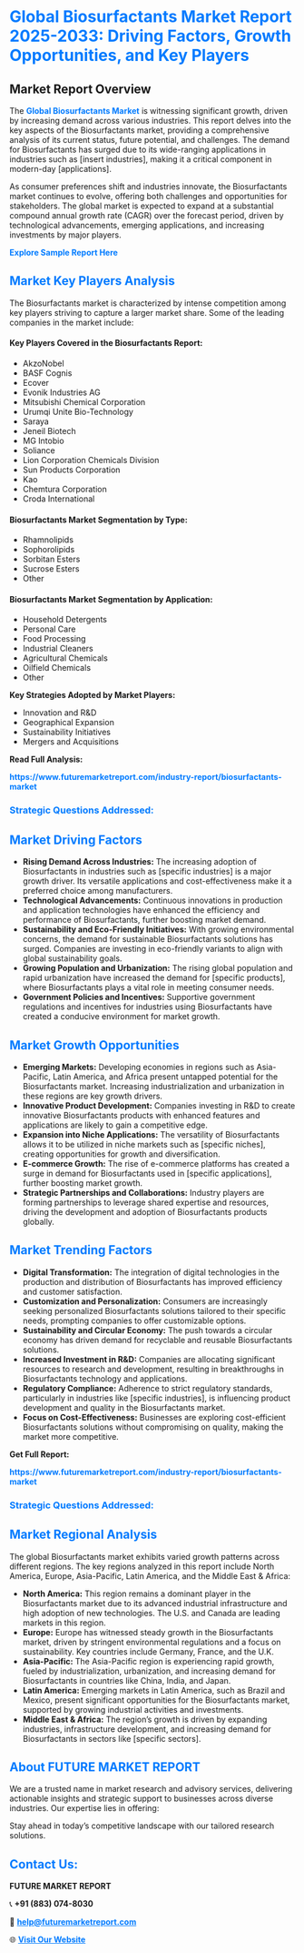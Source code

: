 <h1 style="color: #007BFF;">Global Biosurfactants Market Report 2025-2033: Driving Factors, Growth Opportunities, and Key Players</h1>

<section id="overview">
<h2>Market Report Overview</h2>
<p>The <a href="https://www.futuremarketreport.com/industry-report/biosurfactants-market" style="color: #007BFF; text-decoration: none;"><strong>Global Biosurfactants Market</strong></a> is witnessing significant growth, driven by increasing demand across various industries. This report delves into the key aspects of the Biosurfactants market, providing a comprehensive analysis of its current status, future potential, and challenges. The demand for Biosurfactants has surged due to its wide-ranging applications in industries such as [insert industries], making it a critical component in modern-day [applications].</p>
<p>As consumer preferences shift and industries innovate, the Biosurfactants market continues to evolve, offering both challenges and opportunities for stakeholders. The global market is expected to expand at a substantial compound annual growth rate (CAGR) over the forecast period, driven by technological advancements, emerging applications, and increasing investments by major players.</p>
</section>

<section id="overview">
<p><a href="https://www.futuremarketreport.com/request-sample/reportId=91610" style="color: #007BFF; text-decoration: none;"><strong>Explore Sample Report Here</strong></a></p>
</section>

<section id="key-players">
<h2 style="color: #007BFF;">Market Key Players Analysis</h2>
<p>The Biosurfactants market is characterized by intense competition among key players striving to capture a larger market share. Some of the leading companies in the market include:</p>
<h4>Key Players Covered in the Biosurfactants Report:</h4>
<ul><li>AkzoNobel</li><li>BASF Cognis</li><li>Ecover</li><li>Evonik Industries AG</li><li>Mitsubishi Chemical Corporation</li><li>Urumqi Unite Bio-Technology</li><li>Saraya</li><li>Jeneil Biotech</li><li>MG Intobio</li><li>Soliance</li><li>Lion Corporation Chemicals Division</li><li>Sun Products Corporation</li><li>Kao</li><li>Chemtura Corporation</li><li>Croda International</li></ul>
<h4>Biosurfactants Market Segmentation by Type:</h4>
<ul><li>Rhamnolipids</li><li>Sophorolipids</li><li>Sorbitan Esters</li><li>Sucrose Esters</li><li>Other</li></ul>

<h4>Biosurfactants Market Segmentation by Application:</h4>
<ul><li>Household Detergents</li><li>Personal Care</li><li>Food Processing</li><li>Industrial Cleaners</li><li>Agricultural Chemicals</li><li>Oilfield Chemicals</li><li>Other</li></ul>
<p><strong>Key Strategies Adopted by Market Players:</strong></p>
<ul>
<li>Innovation and R&D</li>
<li>Geographical Expansion</li>
<li>Sustainability Initiatives</li>
<li>Mergers and Acquisitions</li>
</ul>
</section>

<section>
<p><strong>Read Full Analysis: </strong></p><a href="https://www.futuremarketreport.com/industry-report/biosurfactants-market" style="color: #007BFF; text-decoration: none;"><strong>https://www.futuremarketreport.com/industry-report/biosurfactants-market</strong></a>
<h3 style="color: #007BFF;">Strategic Questions Addressed:</h3>
</section>

<section id="driving-factors">
<h2 style="color: #007BFF;">Market Driving Factors</h2>
<ul>
<li><strong>Rising Demand Across Industries:</strong> The increasing adoption of Biosurfactants in industries such as [specific industries] is a major growth driver. Its versatile applications and cost-effectiveness make it a preferred choice among manufacturers.</li>
<li><strong>Technological Advancements:</strong> Continuous innovations in production and application technologies have enhanced the efficiency and performance of Biosurfactants, further boosting market demand.</li>
<li><strong>Sustainability and Eco-Friendly Initiatives:</strong> With growing environmental concerns, the demand for sustainable Biosurfactants solutions has surged. Companies are investing in eco-friendly variants to align with global sustainability goals.</li>
<li><strong>Growing Population and Urbanization:</strong> The rising global population and rapid urbanization have increased the demand for [specific products], where Biosurfactants plays a vital role in meeting consumer needs.</li>
<li><strong>Government Policies and Incentives:</strong> Supportive government regulations and incentives for industries using Biosurfactants have created a conducive environment for market growth.</li>
</ul>
</section>

<section id="growth-opportunities">
<h2 style="color: #007BFF;">Market Growth Opportunities</h2>
<ul>
<li><strong>Emerging Markets:</strong> Developing economies in regions such as Asia-Pacific, Latin America, and Africa present untapped potential for the Biosurfactants market. Increasing industrialization and urbanization in these regions are key growth drivers.</li>
<li><strong>Innovative Product Development:</strong> Companies investing in R&D to create innovative Biosurfactants products with enhanced features and applications are likely to gain a competitive edge.</li>
<li><strong>Expansion into Niche Applications:</strong> The versatility of Biosurfactants allows it to be utilized in niche markets such as [specific niches], creating opportunities for growth and diversification.</li>
<li><strong>E-commerce Growth:</strong> The rise of e-commerce platforms has created a surge in demand for Biosurfactants used in [specific applications], further boosting market growth.</li>
<li><strong>Strategic Partnerships and Collaborations:</strong> Industry players are forming partnerships to leverage shared expertise and resources, driving the development and adoption of Biosurfactants products globally.</li>
</ul>
</section>

<section id="trending-factors">
<h2 style="color: #007BFF;">Market Trending Factors</h2>
<ul>
<li><strong>Digital Transformation:</strong> The integration of digital technologies in the production and distribution of Biosurfactants has improved efficiency and customer satisfaction.</li>
<li><strong>Customization and Personalization:</strong> Consumers are increasingly seeking personalized Biosurfactants solutions tailored to their specific needs, prompting companies to offer customizable options.</li>
<li><strong>Sustainability and Circular Economy:</strong> The push towards a circular economy has driven demand for recyclable and reusable Biosurfactants solutions.</li>
<li><strong>Increased Investment in R&D:</strong> Companies are allocating significant resources to research and development, resulting in breakthroughs in Biosurfactants technology and applications.</li>
<li><strong>Regulatory Compliance:</strong> Adherence to strict regulatory standards, particularly in industries like [specific industries], is influencing product development and quality in the Biosurfactants market.</li>
<li><strong>Focus on Cost-Effectiveness:</strong> Businesses are exploring cost-efficient Biosurfactants solutions without compromising on quality, making the market more competitive.</li>
</ul>
</section>

<section>
<p><strong>Get Full Report: </strong></p><a href="https://www.futuremarketreport.com/industry-report/biosurfactants-market" style="color: #007BFF; text-decoration: none;"><strong>https://www.futuremarketreport.com/industry-report/biosurfactants-market</strong></a>
<h3 style="color: #007BFF;">Strategic Questions Addressed:</h3>
</section>


<section id="regional-analysis">
<h2 style="color: #007BFF;">Market Regional Analysis</h2>
<p>The global Biosurfactants market exhibits varied growth patterns across different regions. The key regions analyzed in this report include North America, Europe, Asia-Pacific, Latin America, and the Middle East & Africa:</p>
<ul>
<li><strong>North America:</strong> This region remains a dominant player in the Biosurfactants market due to its advanced industrial infrastructure and high adoption of new technologies. The U.S. and Canada are leading markets in this region.</li>
<li><strong>Europe:</strong> Europe has witnessed steady growth in the Biosurfactants market, driven by stringent environmental regulations and a focus on sustainability. Key countries include Germany, France, and the U.K.</li>
<li><strong>Asia-Pacific:</strong> The Asia-Pacific region is experiencing rapid growth, fueled by industrialization, urbanization, and increasing demand for Biosurfactants in countries like China, India, and Japan.</li>
<li><strong>Latin America:</strong> Emerging markets in Latin America, such as Brazil and Mexico, present significant opportunities for the Biosurfactants market, supported by growing industrial activities and investments.</li>
<li><strong>Middle East & Africa:</strong> The region’s growth is driven by expanding industries, infrastructure development, and increasing demand for Biosurfactants in sectors like [specific sectors].</li>
</ul>
</section>

<footer>
<h2 style="color: #007BFF;">About FUTURE MARKET REPORT</h2>
<p>We are a trusted name in market research and advisory services, delivering actionable insights and strategic support to businesses across diverse industries. Our expertise lies in offering:</p>

<p>Stay ahead in today’s competitive landscape with our tailored research solutions.</p>

<h2 style="color: #007BFF;">Contact Us:</h2>
<p><strong>FUTURE MARKET REPORT</strong></p>
<p>📞 <strong>+91 (883) 074-8030</strong></p>
<p>📧 <strong><a href="mailto:help@futuremarketreport.com" style="color: #007BFF;">help@futuremarketreport.com</a></strong></p>
<p>🌐 <strong><a href="https://www.futuremarketreport.com/" style="color: #007BFF;">Visit Our Website</a></strong></p>
</footer>